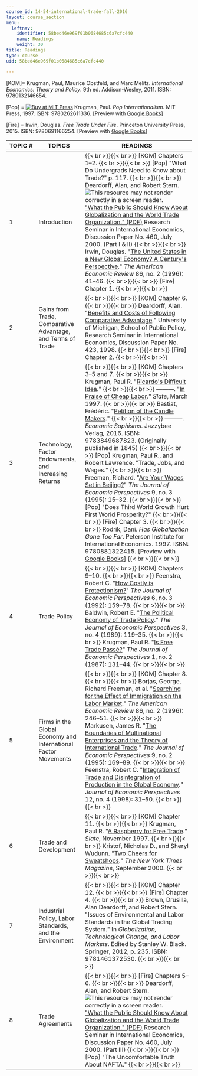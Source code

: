 ```yaml
---
course_id: 14-54-international-trade-fall-2016
layout: course_section
menu:
  leftnav:
    identifier: 58bed46e969f01b0684685c6a7cfc440
    name: Readings
    weight: 30
title: Readings
type: course
uid: 58bed46e969f01b0684685c6a7cfc440

---
```


\[KOM\]= Krugman, Paul, Maurice Obstfeld, and Marc Melitz. _International Economics: Theory and Policy_. 9th ed. Addison-Wesley, 2011. ISBN: 9780132146654.

\[Pop\] = [![Buy at MIT Press](/images/mp_logo.gif)](https://mitpress.mit.edu/9780262611336) Krugman, Paul. _Pop Internationalism_. MIT Press, 1997. ISBN: 9780262611336. \[Preview with [Google Books](http://books.google.com/books?id=17YrneuxiTgC&pg=PAfrontcover)\]

\[Fire\] = Irwin, Douglas. _Free Trade Under Fire_. Princeton University Press, 2015. ISBN: 9780691166254. \[Preview with [Google Books](http://books.google.com/books?id=oAk-BQAAQBAJ&pg=PAfrontcover)\]

| TOPIC # | TOPICS | READINGS |
| --- | --- | --- |
| 1 | Introduction |  {{< br >}}{{< br >}} \[KOM\] Chapters 1–2. {{< br >}}{{< br >}} \[Pop\] "What Do Undergrads Need to Know about Trade?" p. 117. {{< br >}}{{< br >}} Deardorff, Alan, and Robert Stern. ![This resource may not render correctly in a screen reader.](/images/inacessible.gif)["What the Public Should Know About Globalization and the World Trade Organization." (PDF)](http://fordschool.umich.edu/rsie/workingpapers/Papers451-475/r460.pdf) Research Seminar in International Economics, Discussion Paper No. 460, July 2000. (Part I & II) {{< br >}}{{< br >}} Irwin, Douglas. "[The United States in a New Global Economy? A Century's Perspective](http://www.jstor.org/stable/2118093)." _The American Economic Review_ 86, no. 2 (1996): 41–46. {{< br >}}{{< br >}} \[Fire\] Chapter 1. {{< br >}}{{< br >}}  |
| 2 | Gains from Trade, Comparative Advantage, and Terms of Trade |  {{< br >}}{{< br >}} \[KOM\] Chapter 6. {{< br >}}{{< br >}} Deardorff, Alan. "[Benefits and Costs of Following Comparative Advantage](https://doi.org/10.2139/ssrn.113009)." University of Michigan, School of Public Policy, Research Seminar in International Economics, Discussion Paper No. 423, 1998. {{< br >}}{{< br >}} \[Fire\] Chapter 2. {{< br >}}{{< br >}}  |
| 3 | Technology, Factor Endowments, and Increasing Returns |  {{< br >}}{{< br >}} \[KOM\] Chapters 3–5 and 7. {{< br >}}{{< br >}} Krugman, Paul R. "[Ricardo's Difficult Idea](http://web.mit.edu/krugman/www/ricardo.htm)." {{< br >}}{{< br >}} ———. "[In Praise of Cheap Labor](http://www.slate.com/articles/business/the_dismal_science/1997/03/in_praise_of_cheap_labor.html)." _Slate_, March 1997. {{< br >}}{{< br >}} Bastiat, Frédéric. "[Petition of the Candle Makers](http://bastiat.org/en/petition.html)." {{< br >}}{{< br >}} ———. _Economic Sophisms_. Jazzybee Verlag, 2016. ISBN: 9783849687823. (Originally published in 1845) {{< br >}}{{< br >}} \[Pop\] Krugman, Paul R., and Robert Lawrence. "Trade, Jobs, and Wages." {{< br >}}{{< br >}} Freeman, Richard. "[Are Your Wages Set in Beijing?](http://www.jstor.org/stable/2138423)" _The Journal of Economic Perspectives_ 9, no. 3 (1995): 15–32. {{< br >}}{{< br >}} \[Pop\] "Does Third World Growth Hurt First World Prosperity?" {{< br >}}{{< br >}} \[Fire\] Chapter 3. {{< br >}}{{< br >}} Rodrik, Dani. _Has Globalization Gone Too Far_. Peterson Institute for International Economics. 1997. ISBN: 9780881322415. \[Preview with [Google Books](http://books.google.com/books?id=ga2xDQAAQBAJ&pg=PAfrontcover)\] {{< br >}}{{< br >}}  |
| 4 | Trade Policy |  {{< br >}}{{< br >}} \[KOM\] Chapters 9–10. {{< br >}}{{< br >}} Feenstra, Robert C. "[How Costly is Protectionism?](http://www.jstor.org/stable/2138308)" _The Journal of Economic Perspectives_ 6, no. 3 (1992): 159–78. {{< br >}}{{< br >}} Baldwin, Robert E. "[The Political Economy of Trade Policy](http://www.jstor.org/stable/1942913)." _The Journal of Economic Perspectives_ 3, no. 4 (1989): 119–35. {{< br >}}{{< br >}} Krugman, Paul R. "[Is Free Trade Passé?](http://www.jstor.org/stable/1942985)" _The Journal of Economic Perspectives_ 1, no. 2 (1987): 131–44. {{< br >}}{{< br >}}  |
| 5 | Firms in the Global Economy and International Factor Movements |  {{< br >}}{{< br >}} \[KOM\] Chapter 8. {{< br >}}{{< br >}} Borjas, George, Richard Freeman, et al. "[Searching for the Effect of Immigration on the Labor Market](http://www.jstor.org/stable/2118131)." _The American Economic Review_ 86, no. 2 (1996): 246–51. {{< br >}}{{< br >}} Markusen, James R. "[The Boundaries of Multinational Enterprises and the Theory of International Trade](http://www.jstor.org/stable/2138172)." _The Journal of Economic Perspectives_ 9, no. 2 (1995): 169–89. {{< br >}}{{< br >}} Feenstra, Robert C. "[Integration of Trade and Disintegration of Production in the Global Economy](https://doi.org/10.1257/jep.12.4.31)." _Journal of Economic Perspectives_ 12, no. 4 (1998): 31–50. {{< br >}}{{< br >}}  |
| 6 | Trade and Development |  {{< br >}}{{< br >}} \[KOM\] Chapter 11. {{< br >}}{{< br >}} Krugman, Paul R. "[A Raspberry for Free Trade](http://www.slate.com/articles/business/the_dismal_science/1997/11/a_raspberry_for_free_trade.html)." _Slate_, November 1997. {{< br >}}{{< br >}} Kristof, Nicholas D., and Sheryl Wudunn. "[Two Cheers for Sweatshops](http://www.nytimes.com/2000/09/24/magazine/two-cheers-for-sweatshops.html)." _The New York Times Magazine_, September 2000. {{< br >}}{{< br >}}  |
| 7 | Industrial Policy, Labor Standards, and the Environment |  {{< br >}}{{< br >}} \[KOM\] Chapter 12. {{< br >}}{{< br >}} \[Fire\] Chapter 4. {{< br >}}{{< br >}} Brown, Drusilla, Alan Deardorff, and Robert Stern. "Issues of Environmental and Labor Standards in the Global Trading System." In _Globalization, Technological Change, and Labor Markets_. Edited by Stanley W. Black. Springer, 2012, p. 235. ISBN: 9781461372530. {{< br >}}{{< br >}}  |
| 8 | Trade Agreements |  {{< br >}}{{< br >}} \[Fire\] Chapters 5–6. {{< br >}}{{< br >}} Deardorff, Alan, and Robert Stern. ![This resource may not render correctly in a screen reader.](/images/inacessible.gif)["What the Public Should Know About Globalization and the World Trade Organization." (PDF)](http://fordschool.umich.edu/rsie/workingpapers/Papers451-475/r460.pdf) Research Seminar in International Economics, Discussion Paper No. 460, July 2000. (Part III) {{< br >}}{{< br >}} \[Pop\] "The Uncomfortable Truth About NAFTA." {{< br >}}{{< br >}}